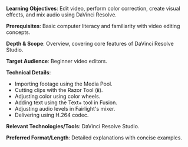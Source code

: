 **Learning Objectives**: Edit video, perform color correction, create visual effects, and mix audio using DaVinci Resolve.

**Prerequisites**: Basic computer literacy and familiarity with video editing concepts.

**Depth & Scope**: Overview, covering core features of DaVinci Resolve Studio.

**Target Audience**: Beginner video editors.

**Technical Details**:
*   Importing footage using the Media Pool.
*   Cutting clips with the Razor Tool (`B`).
*   Adjusting color using color wheels.
*   Adding text using the Text+ tool in Fusion.
*   Adjusting audio levels in Fairlight's mixer.
*   Delivering using H.264 codec.

**Relevant Technologies/Tools**: DaVinci Resolve Studio.

**Preferred Format/Length**: Detailed explanations with concise examples.
